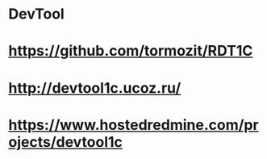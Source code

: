 # DevTool

# https://github.com/tormozit/RDT1C
# http://devtool1c.ucoz.ru/
# https://www.hostedredmine.com/projects/devtool1c
